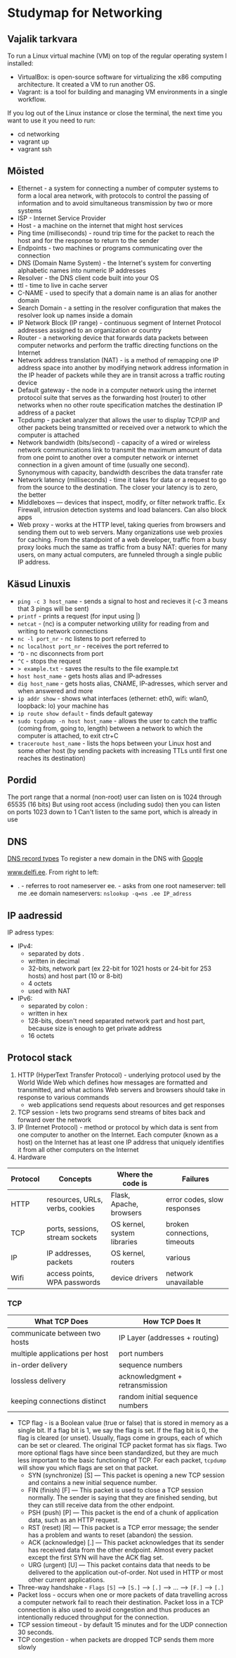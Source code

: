 # Studymap for Networking

## Vajalik tarkvara

To run a Linux virtual machine (VM) on top of the regular operating system I installed:
- VirtualBox: is open-source software for virtualizing the x86 computing architecture. It created a VM to run another OS.
- Vagrant: is a tool for building and managing VM environments in a single workflow.

If you log out of the Linux instance or close the terminal, the next time you want to use it you need to run:
- cd networking
- vagrant up
- vagrant ssh

## Mõisted

- Ethernet - a system for connecting a number of computer systems to form a local area network, with protocols to control the passing of information and to avoid simultaneous transmission by two or more systems
- ISP - Internet Service Provider
- Host - a machine on the internet that might host services
- Ping time (milliseconds) - round trip time for the packet to reach the host and for the response to return to the sender
- Endpoints - two machines or programs communicating over the connection
- DNS (Domain Name System) - the Internet's system for converting alphabetic names into numeric IP addresses
- Resolver - the DNS client code built into your OS
- ttl - time to live in cache server
- C-NAME - used to specify that a domain name is an alias for another domain
- Search Domain - a setting in the resolver configuration that makes the resolver look up names inside a domain
- IP Network Block (IP range) - continuous segment of Internet Protocol addresses assigned to an organization or country
- Router - a networking device that forwards data packets between computer networks and perform the traffic directing functions on the Internet
- Network address translation (NAT) - is a method of remapping one IP address space into another by modifying network address information in the IP header of packets while they are in transit across a traffic routing device
- Default gateway - the node in a computer network using the internet protocol suite that serves as the forwarding host (router) to other networks when no other route specification matches the destination IP address of a packet
- Tcpdump - packet analyzer that allows the user to display TCP/IP and other packets being transmitted or received over a network to which the computer is attached
- Network bandwidth (bits/second) - capacity of a wired or wireless network communications link to transmit the maximum amount of data from one point to another over a computer network or internet connection in a given amount of time (usually one second). Synonymous with capacity, bandwidth describes the data transfer rate
- Network latency (milliseconds) - time it takes for data or a request to go from the source to the destination. The closer your latency is to zero, the better
- Middleboxes — devices that inspect, modify, or filter network traffic. Ex Firewall, intrusion detection systems and load balancers. Can also block apps
- Web proxy - works at the HTTP level, taking queries from browsers and sending them out to web servers. Many organizations use web proxies for caching. From the standpoint of a web developer, traffic from a busy proxy looks much the same as traffic from a busy NAT: queries for many users, on many actual computers, are funneled through a single public IP address.

## Käsud Linuxis

- `ping -c 3 host_name` - sends a signal to host and recieves it (-c 3 means that 3 pings will be sent)
- `printf` - prints a request (for input using |)
- `netcat` - (nc) is a computer networking utility for reading from and writing to network connections
- `nc -l port_nr` - nc listens to port referred to
- `nc localhost port_nr` - receives the port referred to
- `^D` - nc disconnects from port
- `^C` - stops the request
- `> example.txt` - saves the results to the file example.txt
- `host host_name` - gets hosts alias and IP-adresses
- `dig host_name` - gets hosts alias, CNAME, IP-adresses, which server and when answered and more
- `ip addr show` - shows what interfaces (ethernet: eth0, wifi: wlan0, loopback: lo) your machine has
- `ip route show default` - finds default gateway
- `sudo tcpdump -n host host_name` - allows the user to catch the traffic (coming from, going to, length) between a network to which the computer is attached, to exit ctr+C
- `traceroute host_name` - lists the hops between your Linux host and some other host (by sending packets with increasing TTLs until first one reaches its destination)

## Pordid

The port range that a normal (non-root) user can listen on is 1024 through 65535 (16 bits)
But using root access (including sudo) then you can listen on ports 1023 down to 1
Can't listen to the same port, which is already in use

## DNS

[DNS record types](https://en.wikipedia.org/wiki/List_of_DNS_record_types)
To register a new domain in the DNS with [Google](domains.google.com)

www.delfi.ee.
From right to left:
- . - referres to root nameserver
ee. - asks from one root nameserver: tell me .ee domain nameservers: `nslookup -q=ns .ee IP_adress`

## IP aadressid

IP adress types:
- IPv4: 
    - separated by dots .
    - written in decimal
    - 32-bits, network part (ex 22-bit for 1021 hosts or 24-bit for 253 hosts) and host part (10 or 8-bit)
    - 4 octets
    - used with NAT
- IPv6:
    - separated by colon :
    - written in hex
    - 128-bits, doesn't need separated network part and host part, because size is enough to get private address
    - 16 octets

## Protocol stack

1. HTTP (HyperText Transfer Protocol) - underlying protocol used by the World Wide Web which defines how messages are formatted and transmitted, and what actions Web servers and browsers should take in response to various commands
    - web applications send requests about resources and get responses
2. TCP session - lets two programs send streams of bites back and forward over the network
3. IP (Internet Protocol) - method or protocol by which data is sent from one computer to another on the Internet. Each computer (known as a host) on the Internet has at least one IP address that uniquely identifies it from all other computers on the Internet
4. Hardware

| Protocol | Concepts | Where the code is | Failures |
| --- | ---| --- | --- |
| HTTP | resources, URLs, verbs, cookies | Flask, Apache, browsers | error codes, slow responses |
| TCP | ports, sessions, stream sockets | OS kernel, system libraries | broken connections, timeouts |
| IP | IP addresses, packets | OS kernel, routers | various |
| Wifi | access points, WPA passwords | device drivers | network unavailable |

### TCP

| What TCP Does | How TCP Does It |
| --- | --- |
| communicate between two hosts | IP Layer (addresses + routing) |
| multiple applications per host | port numbers |
| in-order delivery | sequence numbers |
| lossless delivery | acknowledgment + retransmission |
| keeping connections distinct | random initial sequence numbers |

- TCP flag - is a Boolean value (true or false) that is stored in memory as a single bit. If a flag bit is 1, we say the flag is set. If the flag bit is 0, the flag is cleared (or unset). Usually, flags come in groups, each of which can be set or cleared.
The original TCP packet format has six flags. Two more optional flags have since been standardized, but they are much less important to the basic functioning of TCP. For each packet, `tcpdump` will show you which flags are set on that packet.
    - SYN (synchronize) [S] — This packet is opening a new TCP session and contains a new initial sequence number.
    - FIN (finish) [F] — This packet is used to close a TCP session normally. The sender is saying that they are finished sending, but they can still receive data from the other endpoint.
    - PSH (push) [P] — This packet is the end of a chunk of application data, such as an HTTP request.
    - RST (reset) [R] — This packet is a TCP error message; the sender has a problem and wants to reset (abandon) the session.
    - ACK (acknowledge) [.] — This packet acknowledges that its sender has received data from the other endpoint. Almost every packet except the first SYN will have the ACK flag set.
    - URG (urgent) [U] — This packet contains data that needs to be delivered to the application out-of-order. Not used in HTTP or most other current applications.
- Three-way handshake - `Flags` `[S]` --> `[S.]` --> `[.]` --> ... --> `[F.]` --> `[.]`
- Packet loss - occurs when one or more packets of data travelling across a computer network fail to reach their destination. Packet loss in a TCP connection is also used to avoid congestion and thus produces an intentionally reduced throughput for the connection.
- TCP session timeout - by default 15 minutes and for the UDP connection 30 seconds.
- TCP congestion - when packets are dropped TCP sends them more slowly
